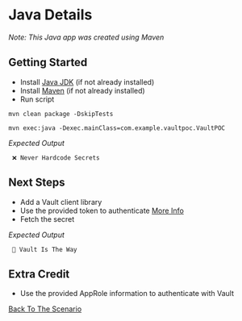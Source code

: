 # Java Details
_Note: This Java app was created using Maven_

## Getting Started
- Install [Java JDK](https://www.oracle.com/java/technologies/downloads/) (if not already installed)
- Install [Maven](https://maven.apache.org/install.html) (if not already installed)
- Run script
```
mvn clean package -DskipTests
```
```
mvn exec:java -Dexec.mainClass=com.example.vaultpoc.VaultPOC
```
_Expected Output_
```shell
 ❌ Never Hardcode Secrets 
```

## Next Steps
- Add a Vault client library
- Use the provided token to authenticate [More Info](../setup-vault/README.md)
- Fetch the secret

_Expected Output_
```shell
 🔐 Vault Is The Way 
```

## Extra Credit
- Use the provided AppRole information to authenticate with Vault

[Back To The Scenario](../README.md)